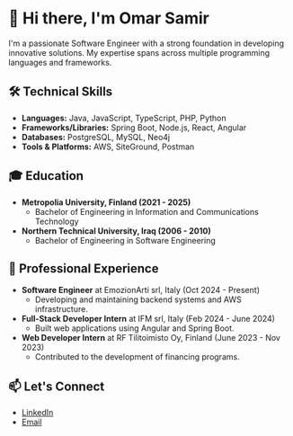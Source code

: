 # 👋 Hi there, I'm Omar Samir

I'm a passionate Software Engineer with a strong foundation in developing innovative solutions. My expertise spans across multiple programming languages and frameworks.

## 🛠️ Technical Skills

- **Languages:** Java, JavaScript, TypeScript, PHP, Python
- **Frameworks/Libraries:** Spring Boot, Node.js, React, Angular
- **Databases:** PostgreSQL, MySQL, Neo4j
- **Tools & Platforms:** AWS, SiteGround, Postman

## 🎓 Education

- **Metropolia University, Finland (2021 - 2025)**
  - Bachelor of Engineering in Information and Communications Technology
- **Northern Technical University, Iraq (2006 - 2010)**
  - Bachelor of Engineering in Software Engineering

## 💼 Professional Experience

- **Software Engineer** at EmozionArti srl, Italy (Oct 2024 - Present)
  - Developing and maintaining backend systems and AWS infrastructure.
- **Full-Stack Developer Intern** at IFM srl, Italy (Feb 2024 - June 2024)
  - Built web applications using Angular and Spring Boot.
- **Web Developer Intern** at RF Tilitoimisto Oy, Finland (June 2023 - Nov 2023)
  - Contributed to the development of financing programs.

## 📫 Let's Connect

- [LinkedIn](https://www.linkedin.com/in/yourprofile)
- [Email](mailto:your.email@example.com)
